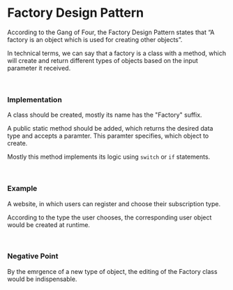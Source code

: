 <h1>Factory Design Pattern</h1>

<p>According to the Gang of Four, the Factory Design Pattern states that “A factory is an object which is used for creating other objects”.</p>
<p>In technical terms, we can say that a factory is a class with a method, which will create and return different types of objects based on the input parameter it received.</p>

<br />

<h3><strong>Implementation</strong></h3>

<p>A class should be created, mostly its name has the "Factory" suffix.</p>

<p>A public static method should be added, which returns the desired data type and accepts a paramter. This paramter specifies, which object to create.</p>

<p>Mostly this method implements its logic using <code>switch</code> or <code>if</code> statements.</p>

<br />

<h3><strong>Example</strong></h3>

<p>A website, in which users can register and choose their subscription type.</p>
<p>According to the type the user chooses, the corresponding user object would be created at runtime.</p>

<br />

<h3><strong>Negative Point</strong></h3>
<p>By the emrgence of a new type of object, the editing of the Factory class would be indispensable.</p>